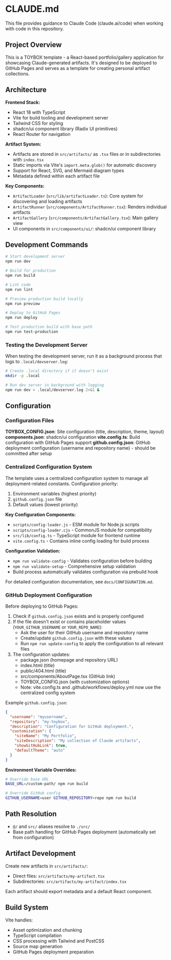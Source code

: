 # CLAUDE.md

This file provides guidance to Claude Code (claude.ai/code) when working with code in this repository.

## Project Overview

This is a TOYBOX template - a React-based portfolio/gallery application for showcasing Claude-generated artifacts. It's designed to be deployed to GitHub Pages and serves as a template for creating personal artifact collections.

## Architecture

**Frontend Stack:**
- React 18 with TypeScript
- Vite for build tooling and development server
- Tailwind CSS for styling
- shadcn/ui component library (Radix UI primitives)
- React Router for navigation

**Artifact System:**
- Artifacts are stored in `src/artifacts/` as `.tsx` files or in subdirectories with `index.tsx`
- Static imports via Vite's `import.meta.glob()` for automatic discovery
- Support for React, SVG, and Mermaid diagram types
- Metadata defined within each artifact file

**Key Components:**
- `ArtifactLoader` (`src/lib/artifactLoader.ts`): Core system for discovering and loading artifacts
- `ArtifactRunner` (`src/components/ArtifactRunner.tsx`): Renders individual artifacts
- `ArtifactGallery` (`src/components/ArtifactGallery.tsx`): Main gallery view
- UI components in `src/components/ui/`: shadcn/ui component library

## Development Commands

```bash
# Start development server
npm run dev

# Build for production
npm run build

# Lint code
npm run lint

# Preview production build locally
npm run preview

# Deploy to GitHub Pages
npm run deploy

# Test production build with base path
npm run test-production
```

### Testing the Development Server

When testing the development server, run it as a background process that logs to `.local/devserver.log`:

```bash
# Create .local directory if it doesn't exist
mkdir -p .local

# Run dev server in background with logging
npm run dev > .local/devserver.log 2>&1 &
```

## Configuration

### Configuration Files

**TOYBOX_CONFIG.json**: Site configuration (title, description, theme, layout)
**components.json**: shadcn/ui configuration
**vite.config.ts**: Build configuration with GitHub Pages support
**github.config.json**: GitHub deployment configuration (username and repository name) - should be committed after setup

### Centralized Configuration System

The template uses a centralized configuration system to manage all deployment-related constants. Configuration priority:
1. Environment variables (highest priority)
2. `github.config.json` file
3. Default values (lowest priority)

**Key Configuration Components:**
- `scripts/config-loader.js` - ESM module for Node.js scripts
- `scripts/config-loader.cjs` - CommonJS module for compatibility
- `src/lib/config.ts` - TypeScript module for frontend runtime
- `vite.config.ts` - Contains inline config loading for build process

**Configuration Validation:**
- `npm run validate-config` - Validates configuration before building
- `npm run validate-setup` - Comprehensive setup validation
- Build process automatically validates configuration via prebuild hook

For detailed configuration documentation, see `docs/CONFIGURATION.md`.

### GitHub Deployment Configuration

Before deploying to GitHub Pages:

1. Check if `github.config.json` exists and is properly configured
2. If the file doesn't exist or contains placeholder values (`YOUR_GITHUB_USERNAME` or `YOUR_REPO_NAME`):
   - Ask the user for their GitHub username and repository name
   - Create/update `github.config.json` with these values
   - Run `npm run update-config` to apply the configuration to all relevant files
3. The configuration updates:
   - package.json (homepage and repository URL)
   - index.html (title)
   - public/404.html (title)
   - src/components/AboutPage.tsx (GitHub link)
   - TOYBOX_CONFIG.json (with customization options)
   - Note: vite.config.ts and .github/workflows/deploy.yml now use the centralized config system

Example `github.config.json`:
```json
{
  "username": "myusername",
  "repository": "my-toybox",
  "description": "Configuration for GitHub deployment.",
  "customization": {
    "siteName": "My Portfolio",
    "siteDescription": "My collection of Claude artifacts",
    "showGitHubLink": true,
    "defaultTheme": "auto"
  }
}
```

**Environment Variable Overrides:**
```bash
# Override base URL
BASE_URL=/custom-path/ npm run build

# Override GitHub config
GITHUB_USERNAME=user GITHUB_REPOSITORY=repo npm run build
```

## Path Resolution

- `@/` and `src/` aliases resolve to `./src/`
- Base path handling for GitHub Pages deployment (automatically set from configuration)

## Artifact Development

Create new artifacts in `src/artifacts/`:
- Direct files: `src/artifacts/my-artifact.tsx`
- Subdirectories: `src/artifacts/my-artifact/index.tsx`

Each artifact should export metadata and a default React component.

## Build System

Vite handles:
- Asset optimization and chunking
- TypeScript compilation
- CSS processing with Tailwind and PostCSS
- Source map generation
- GitHub Pages deployment preparation